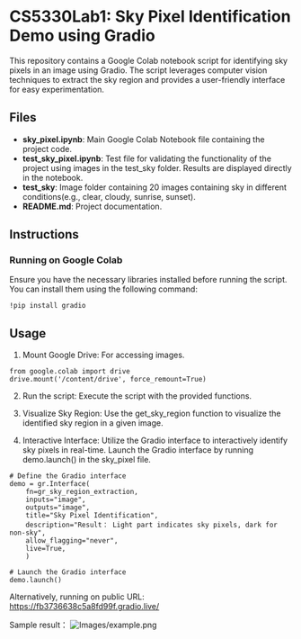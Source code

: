 # CS5330Lab1: Sky Pixel Identification Demo using Gradio
This repository contains a Google Colab notebook script for identifying sky pixels in an image using Gradio. The script leverages computer vision techniques to extract the sky region and provides a user-friendly interface for easy experimentation.

## Files
- **sky_pixel.ipynb**: Main Google Colab Notebook file containing the project code.
- **test_sky_pixel.ipynb**: Test file for validating the functionality of the project using images in the test_sky folder. Results are displayed directly in the notebook.
- **test_sky**: Image folder containing 20 images containing sky in different conditions(e.g., clear, cloudy, sunrise, sunset).
- **README.md**: Project documentation.

## Instructions
### Running on Google Colab
Ensure you have the necessary libraries installed before running the script. You can install them using the following command:
```
!pip install gradio
```

## Usage
1. Mount Google Drive: For accessing images.
```
from google.colab import drive
drive.mount('/content/drive', force_remount=True)
```

2. Run the script: Execute the script with the provided functions.

3. Visualize Sky Region: Use the get_sky_region function to visualize the identified sky region in a given image.

4. Interactive Interface: Utilize the Gradio interface to interactively identify sky pixels in real-time.
Launch the Gradio interface by running demo.launch() in the sky_pixel file.
```
# Define the Gradio interface
demo = gr.Interface(
    fn=gr_sky_region_extraction,
    inputs="image",
    outputs="image",
    title="Sky Pixel Identification",
    description="Result： Light part indicates sky pixels, dark for non-sky",
    allow_flagging="never",
    live=True,
    )

# Launch the Gradio interface
demo.launch()
```
Alternatively, running on public URL: https://fb3736638c5a8fd99f.gradio.live/

Sample result：
![Images/example.png](https://github.com/yiwenxu76/CS5330Lab1/blob/6a5c59e300f1e7b8e98f72e49c39e8d25c32803c/Sample%20Result.png)

